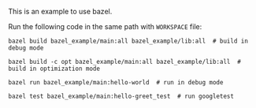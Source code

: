 This is an example to use bazel.

Run the following code in the same path with `WORKSPACE` file:

```shell
bazel build bazel_example/main:all bazel_example/lib:all  # build in debug mode

bazel build -c opt bazel_example/main:all bazel_example/lib:all  # build in optimization mode

bazel run bazel_example/main:hello-world  # run in debug mode

bazel test bazel_example/main:hello-greet_test  # run googletest
```

